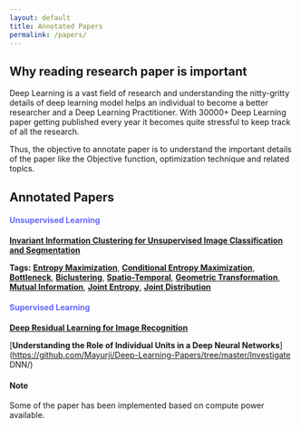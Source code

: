```yaml
---
layout: default
title: Annotated Papers
permalink: /papers/
---
```

## Why reading research paper is important

Deep Learning is a vast field of research and understanding the nitty-gritty details of
deep learning model helps an individual to become a better researcher and a Deep Learning Practitioner.
With 30000+ Deep Learning paper getting published every year it becomes quite stressful to keep track of
all the research.

Thus, the objective to annotate paper is to understand the important details of the paper like the Objective function,
optimization technique and related topics.

## **Annotated Papers**

#### **<span style="color:#6666ff">Unsupervised Learning</span>**

[**Invariant Information Clustering for Unsupervised Image Classification and Segmentation**](https://github.com/Mayurji/Deep-Learning-Papers/tree/master/Invariant%20Information%20Clustering)

**Tags:** [**Entropy Maximization**](https://en.wikipedia.org/wiki/Principle_of_maximum_entropy), [**Conditional Entropy Maximization**](https://en.wikipedia.org/wiki/Conditional_entropy), [**Bottleneck**](https://ai.stackexchange.com/questions/4864/what-is-the-concept-of-tensorflow-bottlenecks), [**Biclustering**](https://en.wikipedia.org/wiki/Biclustering), [**Spatio-Temporal**](https://www.omnisci.com/technical-glossary/spatial-temporal), 
[**Geometric Transformation**](https://en.wikipedia.org/wiki/Geometric_transformation), [**Mutual Information**](https://en.wikipedia.org/wiki/Mutual_information), [**Joint Entropy**](https://en.wikipedia.org/wiki/Joint_entropy), [**Joint Distribution**](https://en.wikipedia.org/wiki/Joint_probability_distribution)

#### **<span style="color:#6666ff">Supervised Learning</span>**

[**Deep Residual Learning for Image Recognition**](https://github.com/Mayurji/Deep-Learning-Papers/tree/master/Resnet) 

[**Understanding the Role of Individual Units in a Deep Neural Networks**](https://github.com/Mayurji/Deep-Learning-Papers/tree/master/Investigate DNN/)

#### Note
Some of the paper has been implemented based on compute power available.
